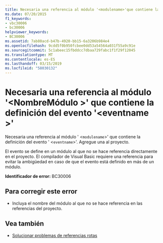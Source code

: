 ```yaml
---
title: Necesaria una referencia al módulo '<modulename>'que contiene la definición del evento'<eventname>'
ms.date: 07/20/2015
f1_keywords:
- vbc30006
- bc30006
helpviewer_keywords:
- BC30006
ms.assetid: 7ab80acd-b47b-4920-bb15-6a3206b984e4
ms.openlocfilehash: 9cdd5f0b950fcbee0dd53a54564a031f55a9c91e
ms.sourcegitcommit: 5c1abeec15fbddcc7dbaa729fabc1f1f29f12045
ms.translationtype: MT
ms.contentlocale: es-ES
ms.lasthandoff: 03/15/2019
ms.locfileid: "58030132"
---
```

# <a name="reference-required-to-module-modulename-containing-the-definition-for-event-eventname"></a>Necesaria una referencia al módulo '\<NombreMódulo >' que contiene la definición del evento '\<eventname >'
Necesaria una referencia al módulo ' <`modulename`>' que contiene la definición del evento ' <`eventname`>'. Agregue una al proyecto.  
  
 El evento se define en un módulo al que no se hace referencia directamente en el proyecto. El compilador de Visual Basic requiere una referencia para evitar la ambigüedad en caso de que el evento está definido en más de un módulo.  
  
 **Identificador de error:** BC30006  
  
## <a name="to-correct-this-error"></a>Para corregir este error  
  
-   Incluya el nombre del módulo al que no se hace referencia en las referencias del proyecto.  
  
## <a name="see-also"></a>Vea también

- [Solucionar problemas de referencias rotas](/visualstudio/ide/troubleshooting-broken-references)
